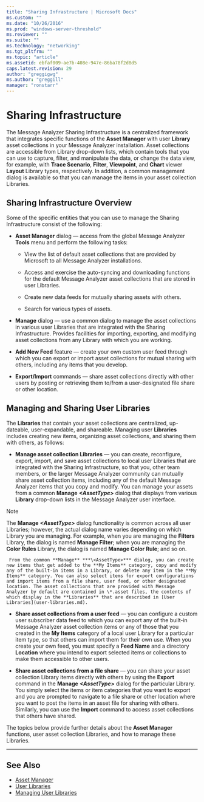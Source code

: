 ```yaml
---
title: "Sharing Infrastructure | Microsoft Docs"
ms.custom: ""
ms.date: "10/26/2016"
ms.prod: "windows-server-threshold"
ms.reviewer: ""
ms.suite: ""
ms.technology: "networking"
ms.tgt_pltfrm: ""
ms.topic: "article"
ms.assetid: ebfaf009-ae7b-408e-947e-86ba78f2d8d5
caps.latest.revision: 29
author: "greggigwg"
ms.author: "greggill"
manager: "ronstarr"
---
```


# Sharing Infrastructure

The Message Analyzer Sharing Infrastructure is a centralized framework that integrates specific functions of the **Asset Manager** with user **Library** asset collections in your Message Analyzer installation. Asset collections are accessible from Library drop-down lists, which contain tools that you can use to capture, filter, and manipulate the data, or change the data view, for example, with **Trace Scenario**, **Filter**, **Viewpoint**, and **Chart** viewer **Layout** Library types, respectively. In addition, a common management dialog is available so that you can manage the items in your asset collection Libraries.  
  
## Sharing Infrastructure Overview  

 Some of the specific entities that you can use to manage the Sharing Infrastructure consist of the following:  
  
-   **Asset Manager** dialog — access from the global Message Analyzer **Tools** menu and perform the following tasks:  
  
    -   View the list of default asset collections that are provided by Microsoft to all Message Analyzer installations.  
  
    -   Access and exercise the auto-syncing and downloading functions for the default Message Analyzer asset collections that are stored in user Libraries.  
  
    -   Create new data feeds for mutually sharing assets with others.  
  
    -   Search for various types of assets.  
  
-   **Manage** dialog — use a common dialog to manage the asset collections in various user Libraries that are integrated with the Sharing Infrastructure. Provides facilities for importing, exporting, and modifying asset collections from any Library with which you are working.  
  
-   **Add New Feed** feature — create your own custom user feed through which you can export or import asset collections for mutual sharing with others, including any items that you develop.  
  
-   **Export/Import** commands — share asset collections directly with other users by posting or retrieving them to/from a user-designated file share or other location.  
  
## Managing and Sharing User Libraries  

 The **Libraries** that contain your asset collections are centralized, up-dateable, user-expandable, and shareable. Managing user **Libraries** includes creating new items, organizing asset collections, and sharing them with others, as follows:  
  
-   **Manage asset collection Libraries** — you can create, reconfigure, export, import, and save asset collections to local user Libraries that are integrated with the Sharing Infrastructure, so that you, other team members, or the larger Message Analyzer community can mutually share asset collection items, including any of the default Message Analyzer items that you copy and modify. You can manage your assets from a common **Manage** ***\<AssetType>*** dialog that displays from various **Library** drop-down lists in the Message Analyzer user interface.  
  
> [!NOTE]
>  The **Manage** ***\<AssetType>*** dialog functionality is common across all user Libraries; however, the actual dialog name varies depending on which Library you are managing. For example, when you are managing the **Filters** Library, the dialog is named **Manage Filter**; when you are managing the **Color Rules** Library, the dialog is named **Manage Color Rule**; and so on.  
  
     From the common **Manage** ***\<AssetType>*** dialog, you can create new items that get added to the **My Items** category, copy and modify any of the built-in items in a Library, or delete any item in the **My Items** category. You can also select items for export configurations and import items from a file share, user feed, or other designated location. The asset collections that are provided with Message Analyzer by default are contained in \*.asset files, the contents of which display in the **Libraries** that are described in [User Libraries](user-libraries.md).  
  
-   **Share asset collections from a user feed** — you can configure a custom user subscriber data feed to which you can export any of the built-in Message Analyzer asset collection items or any of those that you created in the **My Items** category of a local user Library for a particular item type, so that others can import them for their own use. When you create your own feed, you must specify a **Feed Name** and a directory **Location** where you intend to export selected items or collections to make them accessible to other users.  
  
-   **Share asset collections from a file share** — you can share your asset collection Library items directly with others by using the **Export** command in the **Manage** ***\<AssetType>*** dialog for the particular Library. You simply select the items or item categories that you want to export and you are prompted to navigate to a file share or other location where you want to post the items in an asset file for sharing with others. Similarly, you can use the **Import** command to access asset collections that others have shared.  
  
 The topics below provide further details about the **Asset Manager** functions, user asset collection Libraries,  and how to manage these Libraries.  
  
---  
  
## See Also  

- [Asset Manager](asset-manager.md)   
- [User Libraries](user-libraries.md)   
- [Managing User Libraries](managing-user-libraries.md)
